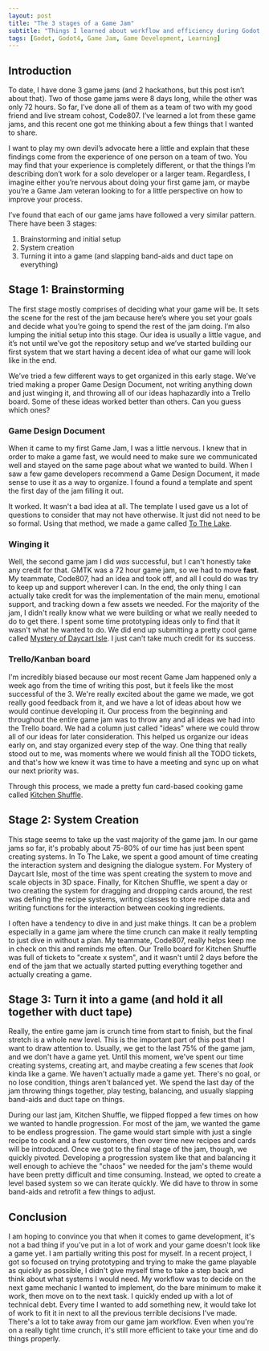 ```yaml
---
layout: post
title: "The 3 stages of a Game Jam"
subtitle: "Things I learned about workflow and efficiency during Godot Wild Jam #80"
tags: [Godot, Godot4, Game Jam, Game Development, Learning]
---
```


## Introduction

To date, I have done 3 game jams (and 2 hackathons, but this post isn’t about that). Two of those game jams were 8 days long, while the other was only 72 hours. So far, I’ve done all of them as a team of two with my good friend and live stream cohost, Code807. I’ve learned a lot from these game jams, and this recent one got me thinking about a few things that I wanted to share.

I want to play my own devil’s advocate here a little and explain that these findings come from the experience of one person on a team of two. You may find that your experience is completely different, or that the things I’m describing don’t work for a solo developer or a larger team. Regardless, I imagine either you’re nervous about doing your first game jam, or maybe you’re a Game Jam veteran looking to for a little perspective on how to improve your process.

I’ve found that each of our game jams have followed a very similar pattern. There have been 3 stages:
1. Brainstorming and initial setup
2. System creation
3. Turning it into a game (and slapping band-aids and duct tape on everything)

## Stage 1: Brainstorming
The first stage mostly comprises of deciding what your game will be. It sets the scene for the rest of the jam because here’s where you set your goals and decide what you’re going to spend the rest of the jam doing. I’m also lumping the initial setup into this stage. Our idea is usually a little vague, and it’s not until we’ve got the repository setup and we’ve started building our first system that we start having a decent idea of what our game will look like in the end.

We’ve tried a few different ways to get organized in this early stage. We’ve tried making a proper Game Design Document, not writing anything down and just winging it, and throwing all of our ideas haphazardly into a Trello board. Some of these ideas worked better than others. Can you guess which ones?

### Game Design Document

When it came to my first Game Jam, I was a little nervous. I knew that in order to make a game fast, we would need to make sure we communicated well and stayed on the same page about what we wanted to build. When I saw a few game developers recommend a Game Design Document, it made sense to use it as a way to organize. I found a found a template and spent the first day of the jam filling it out.

It worked. It wasn't a bad idea at all. The template I used gave us a lot of questions to consider that may not have otherwise. It just did not need to be so formal. Using that method, we made a game called [To The Lake](https://code807.itch.io/to-the-lake).

### Winging it

Well, the second game jam I did *was* successful, but I can't honestly take any credit for that. GMTK was a 72 hour game jam, so we had to move **fast**. My teammate, Code807, had an idea and took off, and all I could do was try to keep up and support wherever I can. In the end, the only thing I can actually take credit for was the implementation of the main menu, emotional support, and tracking down a few assets we needed. For the majority of the jam, I didn't really know what we were building or what we really needed to do to get there. I spent some time prototyping ideas only to find that it wasn't what he wanted to do. We did end up submitting a pretty cool game called [Mystery of Daycart Isle](https://code807.itch.io/daycart-isle). I just can't take much credit for its success.

### Trello/Kanban board

I'm incredibly biased because our most recent Game Jam happened only a week ago from the time of writing this post, but it feels like the most successful of the 3. We're really excited about the game we made, we got really good feedback from it, and we have a lot of ideas about how we would continue developing it. Our process from the beginning and throughout the entire game jam was to throw any and all ideas we had into the Trello board. We had a column just called "ideas" where we could throw all of our ideas for later consideration. This helped us organize our ideas early on, and stay organized every step of the way. One thing that really stood out to me, was moments where we would finish all the TODO tickets, and that's how we knew it was time to have a meeting and sync up on what our next priority was.

Through this process, we made a pretty fun card-based cooking game called [Kitchen Shuffle](https://code807.itch.io/kitchen-shuffle).

## Stage 2: System Creation

This stage seems to take up the vast majority of the game jam. In our game jams so far, it's probably about 75-80% of our time has just been spent creating systems. In To The Lake, we spent a good amount of time creating the interaction system and designing the dialogue system. For Mystery of Daycart Isle, most of the time was spent creating the system to move and scale objects in 3D space. Finally, for Kitchen Shuffle, we spent a day or two creating the system for dragging and dropping cards around, the rest was defining the recipe systems, writing classes to store recipe data and writing functions for the interaction between cooking ingredients.

I often have a tendency to dive in and just make things. It can be a problem especially in a game jam where the time crunch can make it really tempting to just dive in without a plan. My teammate, Code807, really helps keep me in check on this and reminds me often. Our Trello board for Kitchen Shuffle was full of tickets to "create x system", and it wasn't until 2 days before the end of the jam that we actually started putting everything together and actually creating a game.

## Stage 3: Turn it into a game (and hold it all together with duct tape)

Really, the entire game jam is crunch time from start to finish, but the final stretch is a whole new level. This is the important part of this post that I want to draw attention to. Usually, we get to the last 75% of the game jam, and we don't have a game yet. Until this moment, we've spent our time creating systems, creating art, and maybe creating a few scenes that *look* kinda like a game. We haven't actually made a game yet. There's no goal, or no lose condition, things aren't balanced yet. We spend the last day of the jam throwing things together, play testing, balancing, and usually slapping band-aids and duct tape on things.

During our last jam, Kitchen Shuffle, we flipped flopped a few times on how we wanted to handle progression. For most of the jam, we wanted the game to be endless progression. The game would start simple with just a single recipe to cook and a few customers, then over time new recipes and cards will be introduced. Once we got to the final stage of the jam, though, we quickly pivoted. Developing a progression system like that and balancing it well enough to achieve the "chaos" we needed for the jam's theme would have been pretty difficult and time consuming. Instead, we opted to create a level based system so we can iterate quickly. We did have to throw in some band-aids and retrofit a few things to adjust.

## Conclusion

I am hoping to convince you that when it comes to game development, it's not a bad thing if you've put in a lot of work and your game doesn't look like a game yet. I am partially writing this post for myself. In a recent project, I got so focused on trying prototyping and trying to make the game playable as quickly as possible, I didn't give myself time to take a step back and think about what systems I would need. My workflow was to decide on the next game mechanic I wanted to implement, do the bare minimum to make it work, then move on to the next task. I quickly ended up with a lot of technical debt. Every time I wanted to add something new, it would take lot of work to fit it in next to all the previous terrible decisions I've made. There's a lot to take away from our game jam workflow. Even when you're on a really tight time crunch, it's still more efficient to take your time and do things properly.

